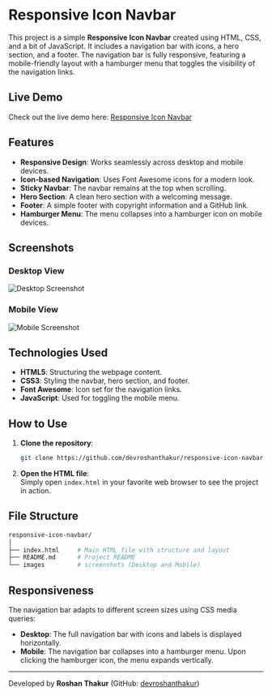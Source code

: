 # Responsive Icon Navbar

This project is a simple **Responsive Icon Navbar** created using HTML, CSS, and a bit of JavaScript. It includes a navigation bar with icons, a hero section, and a footer. The navigation bar is fully responsive, featuring a mobile-friendly layout with a hamburger menu that toggles the visibility of the navigation links.

## Live Demo

Check out the live demo here: [Responsive Icon Navbar](#)

## Features

- **Responsive Design**: Works seamlessly across desktop and mobile devices.
- **Icon-based Navigation**: Uses Font Awesome icons for a modern look.
- **Sticky Navbar**: The navbar remains at the top when scrolling.
- **Hero Section**: A clean hero section with a welcoming message.
- **Footer**: A simple footer with copyright information and a GitHub link.
- **Hamburger Menu**: The menu collapses into a hamburger icon on mobile devices.

## Screenshots

### Desktop View

![Desktop Screenshot](#  )

### Mobile View

![Mobile Screenshot](#)

## Technologies Used

- **HTML5**: Structuring the webpage content.
- **CSS3**: Styling the navbar, hero section, and footer.
- **Font Awesome**: Icon set for the navigation links.
- **JavaScript**: Used for toggling the mobile menu.

## How to Use

1. **Clone the repository**:  
   ```bash
   git clone https://github.com/devroshanthakur/responsive-icon-navbar.git
   ```

2. **Open the HTML file**:  
   Simply open `index.html` in your favorite web browser to see the project in action.

## File Structure

```bash
responsive-icon-navbar/
│
├── index.html     # Main HTML file with structure and layout
├── README.md      # Project README
└── images         # screenshots (Desktop and Mobile)
```

## Responsiveness

The navigation bar adapts to different screen sizes using CSS media queries:

- **Desktop**: The full navigation bar with icons and labels is displayed horizontally.
- **Mobile**: The navigation bar collapses into a hamburger menu. Upon clicking the hamburger icon, the menu expands vertically.


---

Developed by **Roshan Thakur** (GitHub: [devroshanthakur](https://github.com/devroshanthakur))
